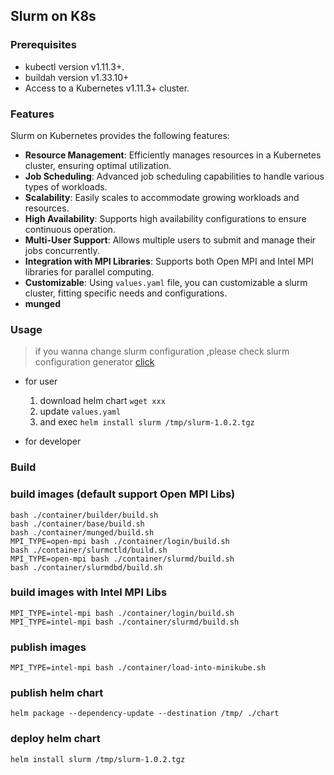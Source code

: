 ## Slurm on K8s

### Prerequisites
- kubectl version v1.11.3+.
- buildah version v1.33.10+
- Access to a Kubernetes v1.11.3+ cluster.

### Features

Slurm on Kubernetes provides the following features:

- **Resource Management**: Efficiently manages resources in a Kubernetes cluster, ensuring optimal utilization.
- **Job Scheduling**: Advanced job scheduling capabilities to handle various types of workloads.
- **Scalability**: Easily scales to accommodate growing workloads and resources.
- **High Availability**: Supports high availability configurations to ensure continuous operation.
- **Multi-User Support**: Allows multiple users to submit and manage their jobs concurrently.
- **Integration with MPI Libraries**: Supports both Open MPI and Intel MPI libraries for parallel computing.
- **Customizable**: Using `values.yaml` file, you can customizable a slurm cluster, fitting specific needs and configurations.
- **munged**

### Usage

> if you wanna change slurm configuration ,please check slurm configuration generator [click](https://slurm.schedmd.com/configurator.html)

- for user
    > 
    1. download helm chart `wget xxx`
    2. update `values.yaml`
    3. and exec `helm install slurm /tmp/slurm-1.0.2.tgz`

- for developer



### Build
### build images (default support Open MPI Libs)
```shell
bash ./container/builder/build.sh
bash ./container/base/build.sh
bash ./container/munged/build.sh
MPI_TYPE=open-mpi bash ./container/login/build.sh
bash ./container/slurmctld/build.sh
MPI_TYPE=open-mpi bash ./container/slurmd/build.sh
bash ./container/slurmdbd/build.sh
```

### build images with Intel MPI Libs
```shell
MPI_TYPE=intel-mpi bash ./container/login/build.sh
MPI_TYPE=intel-mpi bash ./container/slurmd/build.sh
```

### publish images
```shell
MPI_TYPE=intel-mpi bash ./container/load-into-minikube.sh
```

### publish helm chart
```shell
helm package --dependency-update --destination /tmp/ ./chart
```

### deploy helm chart

```shell
helm install slurm /tmp/slurm-1.0.2.tgz
```

